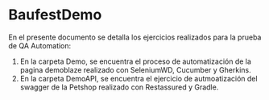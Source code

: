 # BaufestDemo

En el presente documento se detalla los ejercicios realizados para la prueba de QA Automation: 

1. En la carpeta Demo, se encuentra el proceso de automatización de la pagina demoblaze realizado con SeleniumWD, Cucumber y Gherkins.
2. En la carpeta DemoAPI, se encuentra el ejercicio de autmoatización del swagger de la Petshop realizado con Restassured y Gradle.
